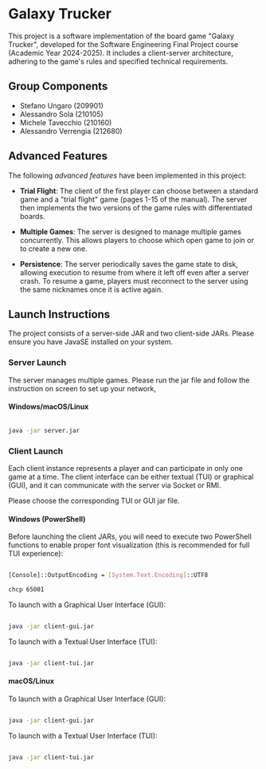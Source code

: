 # Galaxy Trucker

This project is a software implementation of the board game "Galaxy Trucker", developed for the Software Engineering Final Project course (Academic Year 2024-2025). It includes a client-server architecture, adhering to the game's rules and specified technical requirements.

  

## Group Components

- Stefano Ungaro (209901)
- Alessandro Sola (210105)
- Michele Tavecchio (210160)
- Alessandro Verrengia (212680)


## Advanced Features

The following *advanced features* have been implemented in this project:


- **Trial Flight**: The client of the first player can choose between a standard game and a "trial flight" game (pages 1-15 of the manual). The server then implements the two versions of the game rules with differentiated boards.

- **Multiple Games**: The server is designed to manage multiple games concurrently. This allows players to choose which open game to join or to create a new one.

- **Persistence**: The server periodically saves the game state to disk, allowing execution to resume from where it left off even after a server crash. To resume a game, players must reconnect to the server using the same nicknames once it is active again.

  

## Launch Instructions

The project consists of a server-side JAR and two client-side JARs. Please ensure you have JavaSE installed on your system.

  ### Server Launch

The server manages multiple games. Please run the jar file and follow the instruction on screen to set up your network,
#### Windows/macOS/Linux

  ``` bash

java -jar server.jar

```

### Client Launch

Each client instance represents a player and can participate in only one game at a time. The client interface can be either textual (TUI) or graphical (GUI), and it can communicate with the server via Socket or RMI.


Please choose the corresponding TUI or GUI jar file.

#### Windows (PowerShell)

  

Before launching the client JARs, you will need to execute two PowerShell functions to enable proper font visualization (this is recommended for full TUI experience):

  

```bash

[Console]::OutputEncoding = [System.Text.Encoding]::UTF8  

chcp 65001

```

  

To launch with a Graphical User Interface (GUI):

```bash

java -jar client-gui.jar

```

  

To launch with a Textual User Interface (TUI):

  

```bash

java -jar client-tui.jar

```

  

#### macOS/Linux

  

To launch with a Graphical User Interface (GUI):

```bash

java -jar client-gui.jar

```

  

To launch with a Textual User Interface (TUI):

```bash

java -jar client-tui.jar

```
